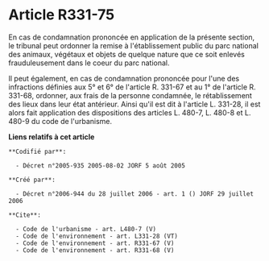 # Article R331-75

En cas de condamnation prononcée en application de la présente section, le tribunal peut ordonner la remise à l'établissement
public du parc national des animaux, végétaux et objets de quelque nature que ce soit enlevés frauduleusement dans le coeur
du parc national. 

Il peut également, en cas de condamnation prononcée pour l'une des infractions définies aux 5° et 6° de l'article R. 331-67
et au 1° de l'article R. 331-68, ordonner, aux frais de la personne condamnée, le rétablissement des lieux dans leur état
antérieur. Ainsi qu'il est dit à l'article L. 331-28, il est alors fait application des dispositions des articles L. 480-7,
L. 480-8 et L. 480-9 du code de l'urbanisme.

**Liens relatifs à cet article**

	**Codifié par**:

	  - Décret n°2005-935 2005-08-02 JORF 5 août 2005

	**Créé par**:

	  - Décret n°2006-944 du 28 juillet 2006 - art. 1 () JORF 29 juillet 2006

	**Cite**:

	  - Code de l'urbanisme - art. L480-7 (V)
	  - Code de l'environnement - art. L331-28 (VT)
	  - Code de l'environnement - art. R331-67 (V)
	  - Code de l'environnement - art. R331-68 (V)
